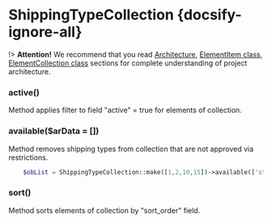 # ShippingTypeCollection {docsify-ignore-all}
            
!> **Attention!**  We recommend that you read [Architecture](home.md#architecture), [ElementItem class](item-class/item-class.md),
[ElementCollection class](collection-class/collection-class.md) sections for complete understanding of  project architecture.

### active()

Method applies filter to field "active" = true  for elements of collection.

### available($arData = [])

Method removes shipping types from collection that are not approved via restrictions.
```php
    $obList = ShippingTypeCollection::make([1,2,10,15])->available(['state' => 'NY']);
```

### sort()

Method sorts elements of collection by "sort_order" field.